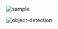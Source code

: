 
![sample](https://user-images.githubusercontent.com/92274883/233857519-6feda567-a0dc-435a-a680-c0fd21380b04.jpg)

![object-detection](https://user-images.githubusercontent.com/92274883/233857522-4037d2b1-dcf2-428f-ab31-fcf135092481.jpg)

